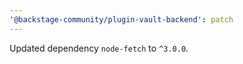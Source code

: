```yaml
---
'@backstage-community/plugin-vault-backend': patch
---
```


Updated dependency `node-fetch` to `^3.0.0`.
